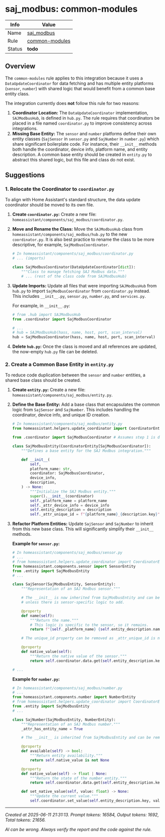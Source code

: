 # saj_modbus: common-modules

| Info   | Value                                                                    |
|--------|--------------------------------------------------------------------------|
| Name   | [saj_modbus](https://www.home-assistant.io/integrations/saj_modbus/) |
| Rule   | [common-modules](https://developers.home-assistant.io/docs/core/integration-quality-scale/rules/common-modules)                                                     |
| Status | **todo**                                                                 |

## Overview

The `common-modules` rule applies to this integration because it uses a `DataUpdateCoordinator` for data fetching and has multiple entity platforms (`sensor`, `number`) with shared logic that would benefit from a common base entity class.

The integration currently does **not** follow this rule for two reasons:

1.  **Coordinator Location:** The `DataUpdateCoordinator` implementation, `SAJModbusHub`, is defined in `hub.py`. The rule requires that coordinators be placed in a file named `coordinator.py` to improve consistency across integrations.
2.  **Missing Base Entity:** The `sensor` and `number` platforms define their own entity classes (`SajSensor` in `sensor.py` and `SajNumber` in `number.py`) which share significant boilerplate code. For instance, their `__init__` methods both handle the coordinator, device info, platform name, and entity description. A common base entity should be created in `entity.py` to abstract this shared logic, but this file and class do not exist.

## Suggestions

### 1. Relocate the Coordinator to `coordinator.py`

To align with Home Assistant's standard structure, the data update coordinator should be moved to its own file.

1.  **Create `coordinator.py`:**
    Create a new file: `homeassistant/components/saj_modbus/coordinator.py`.

2.  **Move and Rename the Class:**
    Move the `SAJModbusHub` class from `homeassistant/components/saj_modbus/hub.py` to the new `coordinator.py`. It is also best practice to rename the class to be more descriptive, for example, `SajModbusCoordinator`.

    ```python
    # In homeassistant/components/saj_modbus/coordinator.py
    # ... (imports)
    
    class SajModbusCoordinator(DataUpdateCoordinator[dict]):
        """Class to manage fetching SAJ Modbus data."""
        # ... (rest of the class code from SAJModbusHub)
    ```

3.  **Update Imports:**
    Update all files that were importing `SAJModbusHub` from `hub.py` to import `SajModbusCoordinator` from `coordinator.py` instead. This includes `__init__.py`, `sensor.py`, `number.py`, and `services.py`.

    For example, in `__init__.py`:
    ```python
    # from .hub import SAJModbusHub
    from .coordinator import SajModbusCoordinator
    
    # ...
    # hub = SAJModbusHub(hass, name, host, port, scan_interval)
    hub = SajModbusCoordinator(hass, name, host, port, scan_interval)
    ```

4.  **Delete `hub.py`:**
    Once the class is moved and all references are updated, the now-empty `hub.py` file can be deleted.

### 2. Create a Common Base Entity in `entity.py`

To reduce code duplication between the `sensor` and `number` entities, a shared base class should be created.

1.  **Create `entity.py`:**
    Create a new file: `homeassistant/components/saj_modbus/entity.py`.

2.  **Define the Base Entity:**
    Add a base class that encapsulates the common logic from `SajSensor` and `SajNumber`. This includes handling the coordinator, device info, and unique ID creation.

    ```python
    # In homeassistant/components/saj_modbus/entity.py
    from homeassistant.helpers.update_coordinator import CoordinatorEntity
    
    from .coordinator import SajModbusCoordinator # Assumes step 1 is done
    
    class SajModbusEntity(CoordinatorEntity[SajModbusCoordinator]):
        """Defines a base entity for the SAJ Modbus integration."""
    
        def __init__(
            self,
            platform_name: str,
            coordinator: SajModbusCoordinator,
            device_info,
            description,
        ) -> None:
            """Initialize the SAJ Modbus entity."""
            super().__init__(coordinator)
            self._platform_name = platform_name
            self._attr_device_info = device_info
            self.entity_description = description
            self._attr_unique_id = f"{platform_name}_{description.key}"
    ```

3.  **Refactor Platform Entities:**
    Update `SajSensor` and `SajNumber` to inherit from this new base class. This will significantly simplify their `__init__` methods.

    **Example for `sensor.py`:**
    ```python
    # In homeassistant/components/saj_modbus/sensor.py
    # ...
    # from homeassistant.helpers.update_coordinator import CoordinatorEntity
    from homeassistant.components.sensor import SensorEntity
    from .entity import SajModbusEntity
    # ...
    
    class SajSensor(SajModbusEntity, SensorEntity):
        """Representation of an SAJ Modbus sensor."""

        # The __init__ is now inherited from SajModbusEntity and can be removed,
        # unless there is sensor-specific logic to add.
    
        @property
        def name(self):
            """Return the name."""
            # This logic is specific to the sensor, so it remains.
            return f"{self._platform_name} {self.entity_description.name}"

        # The unique_id property can be removed as _attr_unique_id is now set in the base class.
    
        @property
        def native_value(self):
            """Return the native value of the sensor."""
            return self.coordinator.data.get(self.entity_description.key, None)
    
    # ...
    ```

    **Example for `number.py`:**
    ```python
    # In homeassistant/components/saj_modbus/number.py
    # ...
    from homeassistant.components.number import NumberEntity
    # from homeassistant.helpers.update_coordinator import CoordinatorEntity
    from .entity import SajModbusEntity
    # ...
    
    class SajNumber(SajModbusEntity, NumberEntity):
        """Representation of an SAJ Modbus number."""
        _attr_has_entity_name = True
    
        # The __init__ is inherited from SajModbusEntity and can be removed.
    
        @property
        def available(self) -> bool:
            """Return entity availability."""
            return self.native_value is not None
    
        @property
        def native_value(self) -> float | None:
            """Return the state of the number entity."""
            return self.coordinator.data.get(self.entity_description.key, None)
    
        def set_native_value(self, value: float) -> None:
            """Update the current value."""
            self.coordinator.set_value(self.entity_description.key, value)
    ```

---

_Created at 2025-06-11 21:31:13. Prompt tokens: 16584, Output tokens: 1692, Total tokens: 21656._

_AI can be wrong. Always verify the report and the code against the rule._
